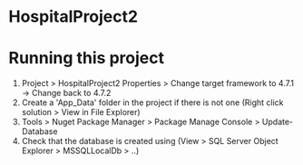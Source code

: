 # HospitalProject2
# Running this project
1. Project > HospitalProject2 Properties > Change target framework to 4.7.1 -> Change back to 4.7.2
2. Create a 'App_Data' folder in the project if there is not one (Right click solution > View in File Explorer)
3. Tools > Nuget Package Manager > Package Manage Console > Update-Database
4. Check that the database is created using (View > SQL Server Object Explorer > MSSQLLocalDb > ..)

